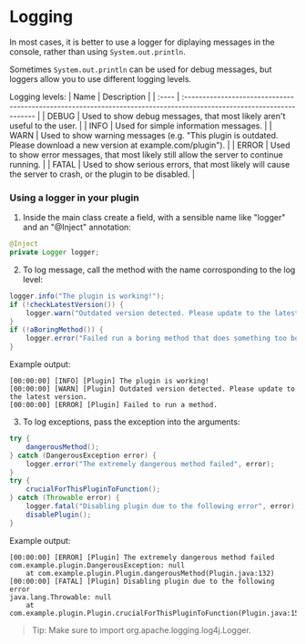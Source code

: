 # Logging

In most cases, it is better to use a logger for diplaying messages in the console, rather than using ```System.out.println```.

Sometimes ```System.out.println``` can be used for debug messages, but loggers allow you to use different logging levels.

Logging levels:
| Name  | Description                                                                                                          |
| :---- | :------------------------------------------------------------------------------------------------------------------- |
| DEBUG | Used to show debug messages, that most likely aren't useful to the user.                                             |
| INFO  | Used for simple information messages.                                                                                |
| WARN  | Used to show warning messages (e.g. "This plugin is outdated. Please download a new version at example.com/plugin"). |
| ERROR | Used to show error messages, that most likely still allow the server to continue running.                            |
| FATAL | Used to show serious errors, that most likely will cause the server to crash, or the plugin to be disabled.          |

### Using a logger in your plugin
1. Inside the main class create a field, with a sensible name like "logger" and an "@Inject" annotation:
```java
@Inject
private Logger logger;
```
2. To log message, call the method with the name corrosponding to the log level:
```java
logger.info("The plugin is working!");
if (!checkLatestVersion()) {
    logger.warn("Outdated version detected. Please update to the latest version.");
}
if (!aBoringMethod()) {
    logger.error("Failed run a boring method that does something too boring to explain.").
}
```
Example output:
```
[00:00:00] [INFO] [Plugin] The plugin is working!
[00:00:00] [WARN] [Plugin] Outdated version detected. Please update to the latest version.
[00:00:00] [ERROR] [Plugin] Failed to run a method.
```
3. To log exceptions, pass the exception into the arguments:
```java
try {
    dangerousMethod();
} catch (DangerousException error) {
    logger.error("The extremely dangerous method failed", error);
}
try {
    crucialForThisPluginToFunction();
} catch (Throwable error) {
    logger.fatal("Disabling plugin due to the following error", error);
    disablePlugin();
}
```
Example output:
```
[00:00:00] [ERROR] [Plugin] The extremely dangerous method failed
com.example.plugin.DangerousException: null
    at com.example.plugin.Plugin.dangerousMethod(Plugin.java:132)
[00:00:00] [FATAL] [Plugin] Disabling plugin due to the following error
java.lang.Throwable: null
    at com.example.plugin.Plugin.crucialForThisPluginToFunction(Plugin.java:157)
```

> Tip: Make sure to import org.apache.logging.log4j.Logger.

